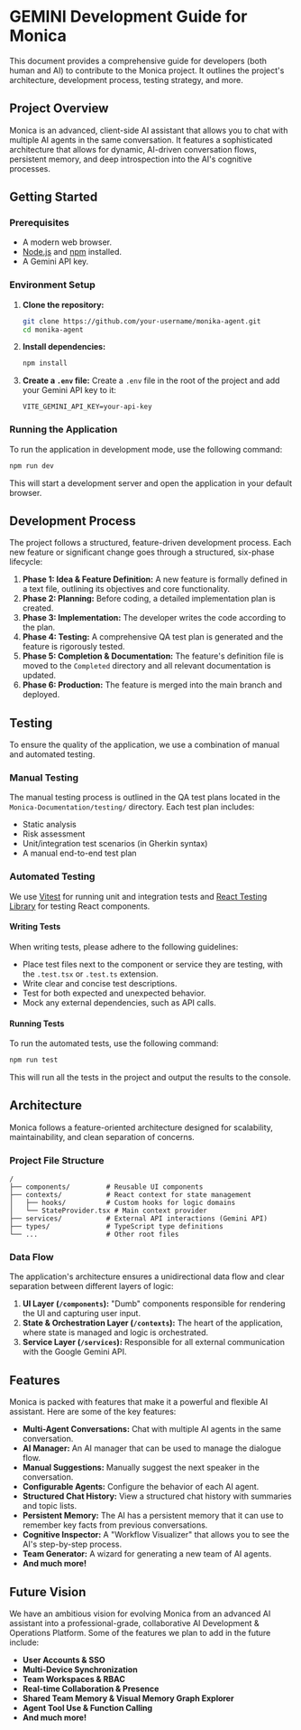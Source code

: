 
# GEMINI Development Guide for Monica

This document provides a comprehensive guide for developers (both human and AI) to contribute to the Monica project. It outlines the project's architecture, development process, testing strategy, and more.

## Project Overview

Monica is an advanced, client-side AI assistant that allows you to chat with multiple AI agents in the same conversation. It features a sophisticated architecture that allows for dynamic, AI-driven conversation flows, persistent memory, and deep introspection into the AI's cognitive processes.

## Getting Started

### Prerequisites

*   A modern web browser.
*   [Node.js](https://nodejs.org/) and [npm](https://www.npmjs.com/) installed.
*   A Gemini API key.

### Environment Setup

1.  **Clone the repository:**
    ```bash
    git clone https://github.com/your-username/monika-agent.git
    cd monika-agent
    ```

2.  **Install dependencies:**
    ```bash
    npm install
    ```

3.  **Create a `.env` file:**
    Create a `.env` file in the root of the project and add your Gemini API key to it:
    ```
    VITE_GEMINI_API_KEY=your-api-key
    ```

### Running the Application

To run the application in development mode, use the following command:

```bash
npm run dev
```

This will start a development server and open the application in your default browser.

## Development Process

The project follows a structured, feature-driven development process. Each new feature or significant change goes through a structured, six-phase lifecycle:

1.  **Phase 1: Idea & Feature Definition:** A new feature is formally defined in a text file, outlining its objectives and core functionality.
2.  **Phase 2: Planning:** Before coding, a detailed implementation plan is created.
3.  **Phase 3: Implementation:** The developer writes the code according to the plan.
4.  **Phase 4: Testing:** A comprehensive QA test plan is generated and the feature is rigorously tested.
5.  **Phase 5: Completion & Documentation:** The feature's definition file is moved to the `Completed` directory and all relevant documentation is updated.
6.  **Phase 6: Production:** The feature is merged into the main branch and deployed.

## Testing

To ensure the quality of the application, we use a combination of manual and automated testing.

### Manual Testing

The manual testing process is outlined in the QA test plans located in the `Monica-Documentation/testing/` directory. Each test plan includes:

*   Static analysis
*   Risk assessment
*   Unit/integration test scenarios (in Gherkin syntax)
*   A manual end-to-end test plan

### Automated Testing

We use [Vitest](https://vitest.dev/) for running unit and integration tests and [React Testing Library](https://testing-library.com/docs/react-testing-library/intro/) for testing React components.

#### Writing Tests

When writing tests, please adhere to the following guidelines:

*   Place test files next to the component or service they are testing, with the `.test.tsx` or `.test.ts` extension.
*   Write clear and concise test descriptions.
*   Test for both expected and unexpected behavior.
*   Mock any external dependencies, such as API calls.

#### Running Tests

To run the automated tests, use the following command:

```bash
npm run test
```

This will run all the tests in the project and output the results to the console.

## Architecture

Monica follows a feature-oriented architecture designed for scalability, maintainability, and clean separation of concerns.

### Project File Structure

```
/
├── components/         # Reusable UI components
├── contexts/           # React context for state management
│   ├── hooks/          # Custom hooks for logic domains
│   └── StateProvider.tsx # Main context provider
├── services/           # External API interactions (Gemini API)
├── types/              # TypeScript type definitions
└── ...                 # Other root files
```

### Data Flow

The application's architecture ensures a unidirectional data flow and clear separation between different layers of logic:

1.  **UI Layer (`/components`):** "Dumb" components responsible for rendering the UI and capturing user input.
2.  **State & Orchestration Layer (`/contexts`):** The heart of the application, where state is managed and logic is orchestrated.
3.  **Service Layer (`/services`):** Responsible for all external communication with the Google Gemini API.

## Features

Monica is packed with features that make it a powerful and flexible AI assistant. Here are some of the key features:

*   **Multi-Agent Conversations:** Chat with multiple AI agents in the same conversation.
*   **AI Manager:** An AI manager that can be used to manage the dialogue flow.
*   **Manual Suggestions:** Manually suggest the next speaker in the conversation.
*   **Configurable Agents:** Configure the behavior of each AI agent.
*   **Structured Chat History:** View a structured chat history with summaries and topic lists.
*   **Persistent Memory:** The AI has a persistent memory that it can use to remember key facts from previous conversations.
*   **Cognitive Inspector:** A "Workflow Visualizer" that allows you to see the AI's step-by-step process.
*   **Team Generator:** A wizard for generating a new team of AI agents.
*   **And much more!**

## Future Vision

We have an ambitious vision for evolving Monica from an advanced AI assistant into a professional-grade, collaborative AI Development & Operations Platform. Some of the features we plan to add in the future include:

*   **User Accounts & SSO**
*   **Multi-Device Synchronization**
*   **Team Workspaces & RBAC**
*   **Real-time Collaboration & Presence**
*   **Shared Team Memory & Visual Memory Graph Explorer**
*   **Agent Tool Use & Function Calling**
*   **And much more!**

